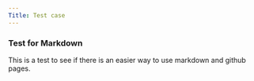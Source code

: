 ```yaml
---
Title: Test case
---
```

### Test for Markdown

This is a test to see if there is an easier way to use markdown and github pages.
